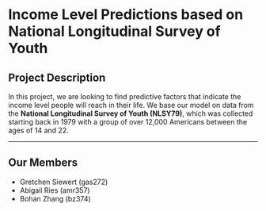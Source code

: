 # Income Level Predictions based on National Longitudinal Survey of Youth

## Project Description
In this project, we are looking to find predictive factors that indicate the income level people will reach in their life. We base our model on data from the __National Longitudinal Survey of Youth (NLSY79)__, which was collected starting back in 1979 with a group of over 12,000 Americans between the ages of 14 and 22.

---

## Our Members
* Gretchen Siewert (gas272)
* Abigail Ries (amr357)
* Bohan Zhang (bz374)
